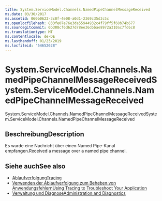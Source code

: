 ```yaml
---
title: System.ServiceModel.Channels.NamedPipeChannelMessageReceived
ms.date: 03/30/2017
ms.assetid: 060b0623-3c0f-4e08-a0d1-2369c35d2c5c
ms.openlocfilehash: 833fe07e76e3da55944932c4f79ff5f60b74b677
ms.sourcegitcommit: 6b308cf6d627d78ee36dbbae8972a310ac7fd6c8
ms.translationtype: MT
ms.contentlocale: de-DE
ms.lasthandoff: 01/23/2019
ms.locfileid: "54652628"
---
```

# <a name="systemservicemodelchannelsnamedpipechannelmessagereceived"></a><span data-ttu-id="024e7-102">System.ServiceModel.Channels.NamedPipeChannelMessageReceived</span><span class="sxs-lookup"><span data-stu-id="024e7-102">System.ServiceModel.Channels.NamedPipeChannelMessageReceived</span></span>
<span data-ttu-id="024e7-103">System.ServiceModel.Channels.NamedPipeChannelMessageReceived</span><span class="sxs-lookup"><span data-stu-id="024e7-103">System.ServiceModel.Channels.NamedPipeChannelMessageReceived</span></span>  
  
## <a name="description"></a><span data-ttu-id="024e7-104">Beschreibung</span><span class="sxs-lookup"><span data-stu-id="024e7-104">Description</span></span>  
 <span data-ttu-id="024e7-105">Es wurde eine Nachricht über einen Named Pipe-Kanal empfangen.</span><span class="sxs-lookup"><span data-stu-id="024e7-105">Received a message over a named pipe channel.</span></span>  
  
## <a name="see-also"></a><span data-ttu-id="024e7-106">Siehe auch</span><span class="sxs-lookup"><span data-stu-id="024e7-106">See also</span></span>
- [<span data-ttu-id="024e7-107">Ablaufverfolgung</span><span class="sxs-lookup"><span data-stu-id="024e7-107">Tracing</span></span>](../../../../../docs/framework/wcf/diagnostics/tracing/index.md)
- [<span data-ttu-id="024e7-108">Verwenden der Ablaufverfolgung zum Beheben von Anwendungsfehlern</span><span class="sxs-lookup"><span data-stu-id="024e7-108">Using Tracing to Troubleshoot Your Application</span></span>](../../../../../docs/framework/wcf/diagnostics/tracing/using-tracing-to-troubleshoot-your-application.md)
- [<span data-ttu-id="024e7-109">Verwaltung und Diagnose</span><span class="sxs-lookup"><span data-stu-id="024e7-109">Administration and Diagnostics</span></span>](../../../../../docs/framework/wcf/diagnostics/index.md)

